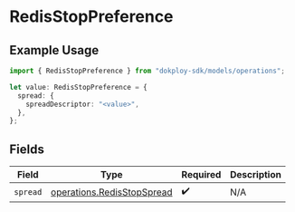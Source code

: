 # RedisStopPreference

## Example Usage

```typescript
import { RedisStopPreference } from "dokploy-sdk/models/operations";

let value: RedisStopPreference = {
  spread: {
    spreadDescriptor: "<value>",
  },
};
```

## Fields

| Field                                                                    | Type                                                                     | Required                                                                 | Description                                                              |
| ------------------------------------------------------------------------ | ------------------------------------------------------------------------ | ------------------------------------------------------------------------ | ------------------------------------------------------------------------ |
| `spread`                                                                 | [operations.RedisStopSpread](../../models/operations/redisstopspread.md) | :heavy_check_mark:                                                       | N/A                                                                      |
